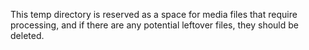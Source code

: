This temp directory is reserved as a space for media files that require
processing, and if there are any potential leftover files, they should be
deleted.
